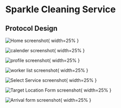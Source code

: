 #  Sparkle Cleaning Service

## Protocol Design 

![Home screenshot](/doc/home.png){ width=25% }

![calender screenshot](/doc/calender.png){ width=25% }

![profile screenshot](/doc/profile.png){ width=25% }

![worker list screenshot](/doc/workerlist.png){ width=25% }

![Select Service  screenshot](/doc/select_service.png){ width=25% }

![Target Location Form screenshot](/doc/addresform.png){ width=25% }

![Arrival form screenshot](/doc/arrivalform.png){ width=25% }

